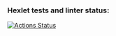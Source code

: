 ### Hexlet tests and linter status:
[![Actions Status](https://github.com/igbes/python-project-lvl1/workflows/hexlet-check/badge.svg)](https://github.com/igbes/python-project-lvl1/actions)